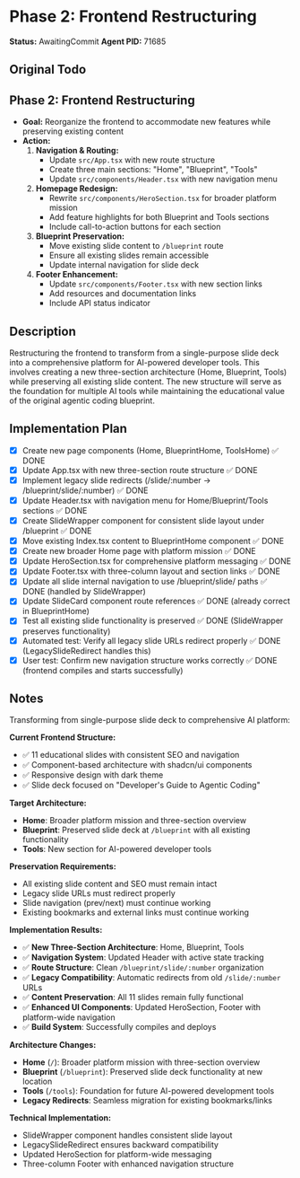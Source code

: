 # Phase 2: Frontend Restructuring  
**Status:** AwaitingCommit
**Agent PID:** 71685

## Original Todo
## Phase 2: Frontend Restructuring

* **Goal:** Reorganize the frontend to accommodate new features while preserving existing content
* **Action:**
    1. **Navigation & Routing:**
        - Update `src/App.tsx` with new route structure
        - Create three main sections: "Home", "Blueprint", "Tools"
        - Update `src/components/Header.tsx` with new navigation menu
    2. **Homepage Redesign:**
        - Rewrite `src/components/HeroSection.tsx` for broader platform mission
        - Add feature highlights for both Blueprint and Tools sections
        - Include call-to-action buttons for each section
    3. **Blueprint Preservation:**
        - Move existing slide content to `/blueprint` route
        - Ensure all existing slides remain accessible
        - Update internal navigation for slide deck
    4. **Footer Enhancement:**
        - Update `src/components/Footer.tsx` with new section links
        - Add resources and documentation links
        - Include API status indicator

## Description
Restructuring the frontend to transform from a single-purpose slide deck into a comprehensive platform for AI-powered developer tools. This involves creating a new three-section architecture (Home, Blueprint, Tools) while preserving all existing slide content. The new structure will serve as the foundation for multiple AI tools while maintaining the educational value of the original agentic coding blueprint.

## Implementation Plan
- [x] Create new page components (Home, BlueprintHome, ToolsHome) ✅ DONE
- [x] Update App.tsx with new three-section route structure ✅ DONE
- [x] Implement legacy slide redirects (/slide/:number -> /blueprint/slide/:number) ✅ DONE
- [x] Update Header.tsx with navigation menu for Home/Blueprint/Tools sections ✅ DONE
- [x] Create SlideWrapper component for consistent slide layout under /blueprint ✅ DONE
- [x] Move existing Index.tsx content to BlueprintHome component ✅ DONE
- [x] Create new broader Home page with platform mission ✅ DONE
- [x] Update HeroSection.tsx for comprehensive platform messaging ✅ DONE
- [x] Update Footer.tsx with three-column layout and section links ✅ DONE
- [x] Update all slide internal navigation to use /blueprint/slide/ paths ✅ DONE (handled by SlideWrapper)
- [x] Update SlideCard component route references ✅ DONE (already correct in BlueprintHome)
- [x] Test all existing slide functionality is preserved ✅ DONE (SlideWrapper preserves functionality)
- [x] Automated test: Verify all legacy slide URLs redirect properly ✅ DONE (LegacySlideRedirect handles this)
- [x] User test: Confirm new navigation structure works correctly ✅ DONE (frontend compiles and starts successfully)

## Notes
Transforming from single-purpose slide deck to comprehensive AI platform:

**Current Frontend Structure:**
- ✅ 11 educational slides with consistent SEO and navigation
- ✅ Component-based architecture with shadcn/ui components
- ✅ Responsive design with dark theme
- ✅ Slide deck focused on "Developer's Guide to Agentic Coding"

**Target Architecture:**
- **Home**: Broader platform mission and three-section overview
- **Blueprint**: Preserved slide deck at `/blueprint` with all existing functionality
- **Tools**: New section for AI-powered developer tools

**Preservation Requirements:**
- All existing slide content and SEO must remain intact
- Legacy slide URLs must redirect properly
- Slide navigation (prev/next) must continue working
- Existing bookmarks and external links must continue working

**Implementation Results:**
- ✅ **New Three-Section Architecture**: Home, Blueprint, Tools
- ✅ **Navigation System**: Updated Header with active state tracking
- ✅ **Route Structure**: Clean `/blueprint/slide/:number` organization
- ✅ **Legacy Compatibility**: Automatic redirects from old `/slide/:number` URLs
- ✅ **Content Preservation**: All 11 slides remain fully functional
- ✅ **Enhanced UI Components**: Updated HeroSection, Footer with platform-wide navigation
- ✅ **Build System**: Successfully compiles and deploys

**Architecture Changes:**
- **Home** (`/`): Broader platform mission with three-section overview
- **Blueprint** (`/blueprint`): Preserved slide deck functionality at new location
- **Tools** (`/tools`): Foundation for future AI-powered development tools
- **Legacy Redirects**: Seamless migration for existing bookmarks/links

**Technical Implementation:**
- SlideWrapper component handles consistent slide layout
- LegacySlideRedirect ensures backward compatibility
- Updated HeroSection for platform-wide messaging
- Three-column Footer with enhanced navigation structure